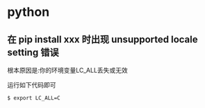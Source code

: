 # python

## 在 pip install xxx 时出现 unsupported locale setting 错误

根本原因是:你的环境变量LC_ALL丢失或无效

运行如下代码即可

```
$ export LC_ALL=C
```